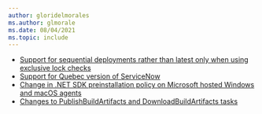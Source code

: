 ```yaml
---
author: gloridelmorales
ms.author: glmorale
ms.date: 08/04/2021
ms.topic: include
---
```


- [Support for sequential deployments rather than latest only when using exclusive lock checks](#support-for-sequential-deployments-rather-than-latest-only-when-using-exclusive-lock-checks)
- [Support for Quebec version of ServiceNow](#support-for-quebec-version-of-servicenow)
- [Change in .NET SDK preinstallation policy on Microsoft hosted Windows and macOS agents](#change-in-net-sdk-preinstallation-policy-on-microsoft-hosted-windows-and-macos-agents)
- [Changes to PublishBuildArtifacts and DownloadBuildArtifacts tasks](#changes-to-publishbuildartifacts-and-downloadbuildartifacts-tasks)
